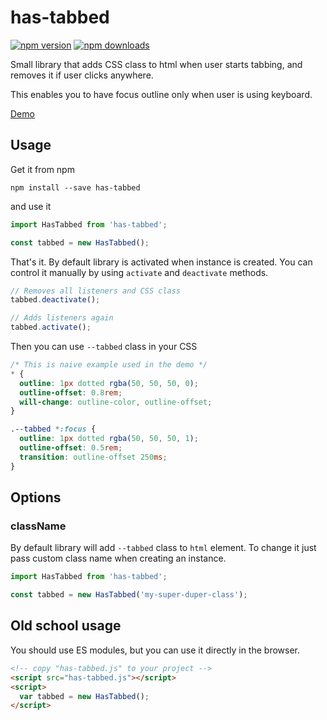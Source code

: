 # has-tabbed

[![npm version](https://img.shields.io/npm/v/has-tabbed.svg?style=flat-square)](https://www.npmjs.com/package/has-tabbed)
[![npm downloads](https://img.shields.io/npm/dm/has-tabbed.svg?style=flat-square)](https://www.npmjs.com/package/has-tabbed)

Small library that adds CSS class to html when user starts tabbing,
and removes it if user clicks anywhere.

This enables you to have focus outline only when user is using keyboard.

[Demo](https://stanko.github.io/has-tabbed/)

## Usage

Get it from npm

```
npm install --save has-tabbed
```

and use it

```js
import HasTabbed from 'has-tabbed';

const tabbed = new HasTabbed();
```

That's it. By default library is activated when instance is created.
You can control it manually by using `activate` and `deactivate` methods.

```js
// Removes all listeners and CSS class
tabbed.deactivate();

// Adds listeners again
tabbed.activate();
```

Then you can use `--tabbed` class in your CSS

```css
/* This is naive example used in the demo */
* {
  outline: 1px dotted rgba(50, 50, 50, 0);
  outline-offset: 0.8rem;
  will-change: outline-color, outline-offset;
}

.--tabbed *:focus {
  outline: 1px dotted rgba(50, 50, 50, 1);
  outline-offset: 0.5rem;
  transition: outline-offset 250ms;
}
```

## Options

### className

By default library will add `--tabbed` class to `html` element.
To change it just pass custom class name when creating an instance.

```js
import HasTabbed from 'has-tabbed';

const tabbed = new HasTabbed('my-super-duper-class');
```

## Old school usage

You should use ES modules, but you can use it directly in the browser.

```html
<!-- copy "has-tabbed.js" to your project -->
<script src="has-tabbed.js"></script>
<script>
  var tabbed = new HasTabbed();
</script>
```
